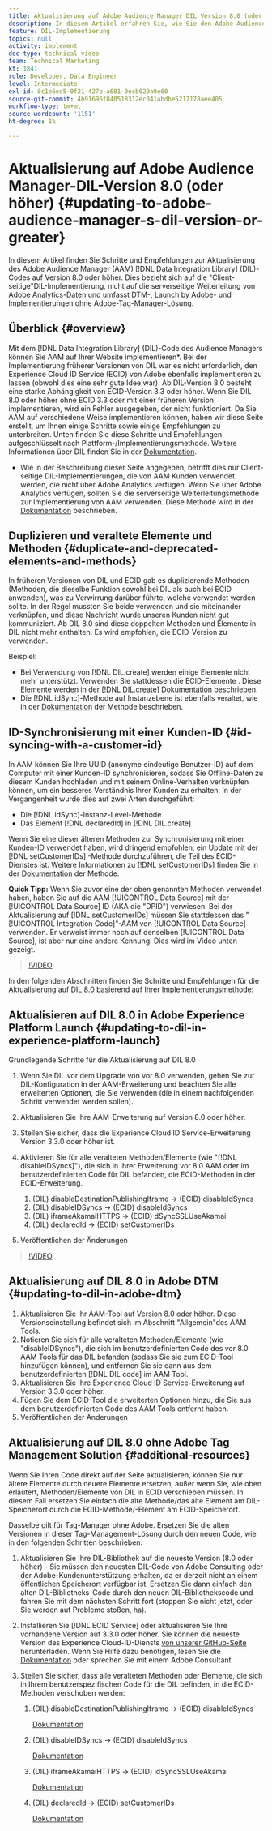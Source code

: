 ```yaml
---
title: Aktualisierung auf Adobe Audience Manager DIL Version 8.0 (oder höher)
description: In diesem Artikel erfahren Sie, wie Sie den Adobe Audience Manager (AAM) Data Integration Library-Code (DIL) auf Version 8.0 oder höher aktualisieren. Dies bezieht sich auf die "Client-seitige"DIL-Implementierung, nicht auf die serverseitige Weiterleitung von Adobe Analytics-Daten und umfasst DTM-, Launch by Adobe- und Implementierungen ohne Adobe-Tag-Manager-Lösung.
feature: DIL-Implementierung
topics: null
activity: implement
doc-type: technical video
team: Technical Marketing
kt: 1841
role: Developer, Data Engineer
level: Intermediate
exl-id: 8c1e6ed5-0f21-427b-a681-0ecb020a0e60
source-git-commit: 4b91696f840518312ec041abdbe5217178aee405
workflow-type: tm+mt
source-wordcount: '1151'
ht-degree: 1%

---
```


# Aktualisierung auf Adobe Audience Manager-DIL-Version 8.0 (oder höher) {#updating-to-adobe-audience-manager-s-dil-version-or-greater}

In diesem Artikel finden Sie Schritte und Empfehlungen zur Aktualisierung des Adobe Audience Manager (AAM) [!DNL Data Integration Library] (DIL)-Codes auf Version 8.0 oder höher. Dies bezieht sich auf die &quot;Client-seitige&quot;DIL-Implementierung, nicht auf die serverseitige Weiterleitung von Adobe Analytics-Daten und umfasst DTM-, Launch by Adobe- und Implementierungen ohne Adobe-Tag-Manager-Lösung.

## Überblick {#overview}

Mit dem [!DNL Data Integration Library] (DIL)-Code des Audience Managers können Sie AAM auf Ihrer Website implementieren*. Bei der Implementierung früherer Versionen von DIL war es nicht erforderlich, den Experience Cloud ID Service (ECID) von Adobe ebenfalls implementieren zu lassen (obwohl dies eine sehr gute Idee war). Ab DIL-Version 8.0 besteht eine starke Abhängigkeit von ECID-Version 3.3 oder höher. Wenn Sie DIL 8.0 oder höher ohne ECID 3.3 oder mit einer früheren Version implementieren, wird ein Fehler ausgegeben, der nicht funktioniert. Da Sie AAM auf verschiedene Weise implementieren können, haben wir diese Seite erstellt, um Ihnen einige Schritte sowie einige Empfehlungen zu unterbreiten. Unten finden Sie diese Schritte und Empfehlungen aufgeschlüsselt nach Plattform-/Implementierungsmethode. Weitere Informationen über DIL finden Sie in der [Dokumentation](https://marketing.adobe.com/resources/help/en_US/aam/c_dil.html).

* Wie in der Beschreibung dieser Seite angegeben, betrifft dies nur Client-seitige DIL-Implementierungen, die von AAM Kunden verwendet werden, die nicht über Adobe Analytics verfügen. Wenn Sie über Adobe Analytics verfügen, sollten Sie die serverseitige Weiterleitungsmethode zur Implementierung von AAM verwenden. Diese Methode wird in der [Dokumentation](https://marketing.adobe.com/resources/help/en_US/reference/ssf.html) beschrieben.

## Duplizieren und veraltete Elemente und Methoden {#duplicate-and-deprecated-elements-and-methods}

In früheren Versionen von DIL und ECID gab es duplizierende Methoden (Methoden, die dieselbe Funktion sowohl bei DIL als auch bei ECID anwenden), was zu Verwirrung darüber führte, welche verwendet werden sollte. In der Regel mussten Sie beide verwenden und sie miteinander verknüpfen, und diese Nachricht wurde unseren Kunden nicht gut kommuniziert. Ab DIL 8.0 sind diese doppelten Methoden und Elemente in DIL nicht mehr enthalten. Es wird empfohlen, die ECID-Version zu verwenden.

Beispiel:

* Bei Verwendung von [!DNL DIL.create] werden einige Elemente nicht mehr unterstützt. Verwenden Sie stattdessen die ECID-Elemente . Diese Elemente werden in der [[!DNL DIL.create] Dokumentation](https://marketing.adobe.com/resources/help/en_US/aam/r_dil_create.html) beschrieben.
* Die [!DNL idSync]-Methode auf Instanzebene ist ebenfalls veraltet, wie in der [Dokumentation](https://marketing.adobe.com/resources/help/en_US/aam/r_dil_idsync.html) der Methode beschrieben.

## ID-Synchronisierung mit einer Kunden-ID {#id-syncing-with-a-customer-id}

In AAM können Sie Ihre UUID (anonyme eindeutige Benutzer-ID) auf dem Computer mit einer Kunden-ID synchronisieren, sodass Sie Offline-Daten zu diesem Kunden hochladen und mit seinem Online-Verhalten verknüpfen können, um ein besseres Verständnis Ihrer Kunden zu erhalten. In der Vergangenheit wurde dies auf zwei Arten durchgeführt:

* Die [!DNL idSync]-Instanz-Level-Methode
* Das Element [!DNL declaredId] in [!DNL DIL.create]

Wenn Sie eine dieser älteren Methoden zur Synchronisierung mit einer Kunden-ID verwendet haben, wird dringend empfohlen, ein Update mit der [!DNL setCustomerIDs] -Methode durchzuführen, die Teil des ECID-Dienstes ist. Weitere Informationen zu [!DNL setCustomerIDs] finden Sie in der [Dokumentation](https://marketing.adobe.com/resources/help/en_US/mcvid/mcvid_setcustomerids.html) der Methode.

**Quick Tipp:** Wenn Sie zuvor eine der oben genannten Methoden verwendet haben, haben Sie auf die AAM  [!UICONTROL Data Source] mit der  [!UICONTROL Data Source] ID (AKA die &quot;DPID&quot;) verwiesen. Bei der Aktualisierung auf [!DNL setCustomerIDs] müssen Sie stattdessen das &quot;[!UICONTROL Integration Code]&quot;-AAM von [!UICONTROL Data Source] verwenden. Er verweist immer noch auf denselben [!UICONTROL Data Source], ist aber nur eine andere Kennung. Dies wird im Video unten gezeigt.

>[!VIDEO](https://video.tv.adobe.com/v/23873/?quality=12)

In den folgenden Abschnitten finden Sie Schritte und Empfehlungen für die Aktualisierung auf DIL 8.0 basierend auf Ihrer Implementierungsmethode:

## Aktualisieren auf DIL 8.0 in Adobe Experience Platform Launch {#updating-to-dil-in-experience-platform-launch}

Grundlegende Schritte für die Aktualisierung auf DIL 8.0

1. Wenn Sie DIL vor dem Upgrade von vor 8.0 verwenden, gehen Sie zur DIL-Konfiguration in der AAM-Erweiterung und beachten Sie alle erweiterten Optionen, die Sie verwenden (die in einem nachfolgenden Schritt verwendet werden sollen).
1. Aktualisieren Sie Ihre AAM-Erweiterung auf Version 8.0 oder höher.
1. Stellen Sie sicher, dass die Experience Cloud ID Service-Erweiterung Version 3.3.0 oder höher ist.
1. Aktivieren Sie für alle veralteten Methoden/Elemente (wie &quot;[!DNL disableIDSyncs]&quot;), die sich in Ihrer Erweiterung vor 8.0 AAM oder im benutzerdefinierten Code für DIL befanden, die ECID-Methoden in der ECID-Erweiterung.

   1. (DIL) disableDestinationPublishingIframe -> (ECID) disableIdSyncs
   1. (DIL) disableIDSyncs -> (ECID) disableIdSyncs
   1. (DIL) iframeAkamaiHTTPS -> (ECID) dSyncSSLUseAkamai
   1. (DIL) declaredId -> (ECID) setCustomerIDs

1. Veröffentlichen der Änderungen

>[!VIDEO](https://video.tv.adobe.com/v/23874/?quality=12)

## Aktualisierung auf DIL 8.0 in Adobe DTM {#updating-to-dil-in-adobe-dtm}

1. Aktualisieren Sie Ihr AAM-Tool auf Version 8.0 oder höher. Diese Versionseinstellung befindet sich im Abschnitt &quot;Allgemein&quot;des AAM Tools.
1. Notieren Sie sich für alle veralteten Methoden/Elemente (wie &quot;disableIDSyncs&quot;), die sich im benutzerdefinierten Code des vor 8.0 AAM Tools für das DIL befanden (sodass Sie sie zum ECID-Tool hinzufügen können), und entfernen Sie sie dann aus dem benutzerdefinierten [!DNL DIL code] im AAM Tool.
1. Aktualisieren Sie Ihre Experience Cloud ID Service-Erweiterung auf Version 3.3.0 oder höher.
1. Fügen Sie dem ECID-Tool die erweiterten Optionen hinzu, die Sie aus dem benutzerdefinierten Code des AAM Tools entfernt haben.
1. Veröffentlichen der Änderungen

## Aktualisierung auf DIL 8.0 ohne Adobe Tag Management Solution {#additional-resources}

Wenn Sie Ihren Code direkt auf der Seite aktualisieren, können Sie nur ältere Elemente durch neuere Elemente ersetzen, außer wenn Sie, wie oben erläutert, Methoden/Elemente von DIL in ECID verschieben müssen. In diesem Fall ersetzen Sie einfach die alte Methode/das alte Element am DIL-Speicherort durch die ECID-Methode/-Element am ECID-Speicherort.

Dasselbe gilt für Tag-Manager ohne Adobe. Ersetzen Sie die alten Versionen in dieser Tag-Management-Lösung durch den neuen Code, wie in den folgenden Schritten beschrieben.

1. Aktualisieren Sie Ihre DIL-Bibliothek auf die neueste Version (8.0 oder höher) - Sie müssen den neuesten DIL-Code von Adobe Consulting oder der Adobe-Kundenunterstützung erhalten, da er derzeit nicht an einem öffentlichen Speicherort verfügbar ist. Ersetzen Sie dann einfach den alten DIL-Bibliotheks-Code durch den neuen DIL-Bibliothekscode und fahren Sie mit dem nächsten Schritt fort (stoppen Sie nicht jetzt, oder Sie werden auf Probleme stoßen, ha).
1. Installieren Sie [!DNL ECID Service] oder aktualisieren Sie Ihre vorhandene Version auf 3.3.0 oder höher. Sie können die neueste Version des Experience Cloud-ID-Diensts [von unserer GitHub-Seite](https://github.com/Adobe-Marketing-Cloud/id-service/releases) herunterladen. Wenn Sie Hilfe dazu benötigen, lesen Sie die [Dokumentation](https://marketing.adobe.com/resources/help/de_DE/mcvid/) oder sprechen Sie mit einem Adobe Consultant.

1. Stellen Sie sicher, dass alle veralteten Methoden oder Elemente, die sich in Ihrem benutzerspezifischen Code für die DIL befinden, in die ECID-Methoden verschoben werden:

   1. (DIL) disableDestinationPublishingIframe -> (ECID) disableIdSyncs

      [Dokumentation](https://marketing.adobe.com/resources/help/en_US/mcvid/mcvid-disableidsync.html)

   1. (DIL) disableIDSyncs -> (ECID) disableIdSyncs

      [Dokumentation](https://marketing.adobe.com/resources/help/en_US/mcvid/mcvid-disableidsync.html)

   1. (DIL) iframeAkamaiHTTPS -> (ECID) idSyncSSLUseAkamai

      [Dokumentation](https://marketing.adobe.com/resources/help/en_US/aam/r_dil_create.html)

   1. (DIL) declaredId -> (ECID) setCustomerIDs

      [Dokumentation](https://marketing.adobe.com/resources/help/en_US/mcvid/mcvid_setcustomerids.html)
